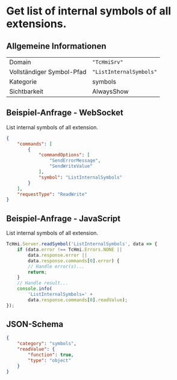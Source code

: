 # Get list of internal symbols of all extensions.

## Allgemeine Informationen

|  |  |
| - | - |
| Domain | `"TcHmiSrv"` |
| Vollständiger Symbol-Pfad | `"ListInternalSymbols"` |
| Kategorie | symbols |
| Sichtbarkeit | AlwaysShow |

## Beispiel-Anfrage - WebSocket

List internal symbols of all extension.
```json
{
    "commands": [
        {
            "commandOptions": [
                "SendErrorMessage",
                "SendWriteValue"
            ],
            "symbol": "ListInternalSymbols"
        }
    ],
    "requestType": "ReadWrite"
}
```

## Beispiel-Anfrage - JavaScript

List internal symbols of all extension.
```javascript
TcHmi.Server.readSymbol('ListInternalSymbols', data => {
    if (data.error !== TcHmi.Errors.NONE ||
        data.response.error ||
        data.response.commands[0].error) {
        // Handle error(s)...
        return;
    }
    // Handle result...
    console.info(
        'ListInternalSymbols=' +
        data.response.commands[0].readValue);
});
```

## JSON-Schema

```json
{
    "category": "symbols",
    "readValue": {
        "function": true,
        "type": "object"
    }
}
```
